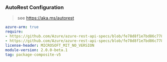 ### AutoRest Configuration

> see https://aka.ms/autorest

``` yaml
azure-arm: true
require:
- https://github.com/Azure/azure-rest-api-specs/blob/fe78d8f1e7bd86c778c7e1cafd52cb0e9fec67ef/specification/sql/resource-manager/readme.md
- https://github.com/Azure/azure-rest-api-specs/blob/fe78d8f1e7bd86c778c7e1cafd52cb0e9fec67ef/specification/sql/resource-manager/readme.go.md
license-header: MICROSOFT_MIT_NO_VERSION
module-version: 2.0.0-beta.1
tag: package-composite-v5
```